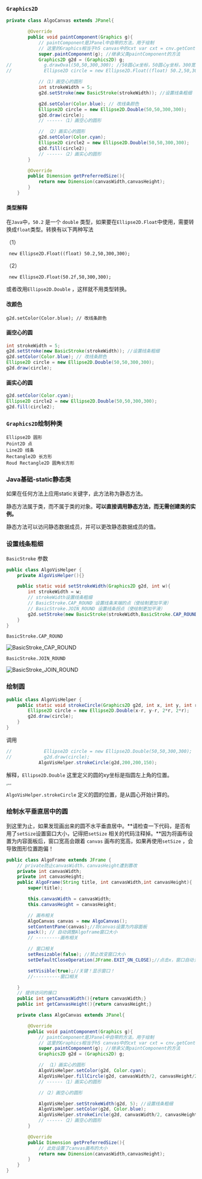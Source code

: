 ### `Graphics2D`

```java
private class AlgoCanvas extends JPanel{

        @Override
        public void paintComponent(Graphics g){
            // paintComponent是JPanel中自带的方法，用于绘制
            // 这里的Graphics相当于h5 canvas中的cxt var cxt = cnv.getContext('2d')
            super.paintComponent(g); //继承父类paintComponent的方法
            Graphics2D g2d = (Graphics2D) g;
//            g.drawOval(50,50,300,300); //50圆心x坐标，50圆心y坐标，300宽，300高
//            Ellipse2D circle = new Ellipse2D.Float((float) 50.2,50,300,300); //50圆心x坐标，50圆心y坐标，300宽，300高

            //（1）画空心的圆形
            int strokeWidth = 5;
            g2d.setStroke(new BasicStroke(strokeWidth)); //设置线条粗细

            g2d.setColor(Color.blue); // 改线条颜色
            Ellipse2D circle = new Ellipse2D.Double(50,50,300,300);
            g2d.draw(circle);
            // ------（1）画空心的圆形

            // （2）画实心的圆形
            g2d.setColor(Color.cyan);
            Ellipse2D circle2 = new Ellipse2D.Double(50,50,300,300);
            g2d.fill(circle2);
            // ------（2）画实心的圆形
        }

        @Override
        public Dimension getPreferredSize(){
            return new Dimension(canvasWidth,canvasHeight);
        }
    }
```



#### 类型解释

在`Java`中，`50.2` 是一个 `double` 类型，如果要在`Ellipse2D.Float`中使用，需要转换成`float`类型。转换有以下两种写法

（1）

```
 new Ellipse2D.Float((float) 50.2,50,300,300);
```

（2）

```
 new Ellipse2D.Float(50.2f,50,300,300);
```



或者改用`Ellipse2D.Double` ，这样就不用类型转换。



#### 改颜色

```
g2d.setColor(Color.blue); // 改线条颜色
```



#### 画空心的圆

```java
int strokeWidth = 5;
g2d.setStroke(new BasicStroke(strokeWidth)); //设置线条粗细
g2d.setColor(Color.blue); // 改线条颜色
Ellipse2D circle = new Ellipse2D.Double(50,50,300,300);
g2d.draw(circle);
```



#### 画实心的圆

```java
g2d.setColor(Color.cyan);
Ellipse2D circle2 = new Ellipse2D.Double(50,50,300,300);
g2d.fill(circle2);
```



### `Graphics2D`绘制种类

```
Ellipse2D 圆形
Point2D 点
Line2D 线条
Rectangle2D 长方形
Roud Rectangle2D 圆角长方形
```



### Java基础-static静态类

如果在任何方法上应用static关键字，此方法称为静态方法。

静态方法属于类，而不属于类的对象。**可以直接调用静态方法，而无需创建类的实例。**

静态方法可以访问静态数据成员，并可以更改静态数据成员的值。



### 设置线条粗细

`BasicStroke` 参数

```java
public class AlgoVisHelper {
    private AlgoVisHelper(){}

    public static void setStrokeWidth(Graphics2D g2d, int w){
        int strokeWidth = w;
        // strokeWidth设置线条粗细
        // BasicStroke.CAP_ROUND 设置线条末端的点（使绘制更加平滑）
        // BasicStroke.JOIN_ROUND 设置线条拐点（使绘制更加平滑）
        g2d.setStroke(new BasicStroke(strokeWidth,BasicStroke.CAP_ROUND,BasicStroke.JOIN_ROUND)); //设置线条粗细
    }
}
```



`BasicStroke.CAP_ROUND`

![BasicStroke_CAP_ROUND](..\image\BasicStroke_CAP_ROUND.png)



`BasicStroke.JOIN_ROUND`

![BasicStroke_JOIN_ROUND](..\image\BasicStroke_JOIN_ROUND.png)



### 绘制圆

```java
public class AlgoVisHelper {
	public static void strokeCircle(Graphics2D g2d, int x, int y, int r){
        Ellipse2D circle = new Ellipse2D.Double(x-r, y-r, 2*r, 2*r);
        g2d.draw(circle);
    }
}
```

调用

```java
//            Ellipse2D circle = new Ellipse2D.Double(50,50,300,300);
//            g2d.draw(circle);
            AlgoVisHelper.strokeCircle(g2d,200,200,150);
```

解释，`Ellipse2D.Double` 这里定义的圆的xy坐标是指圆左上角的位置。

<img src="..\image\Elli2D.png" alt="Elli2D" style="zoom:25%;" />

`AlgoVisHelper.strokeCircle` 定义的圆的位置，是从圆心开始计算的。



### 绘制水平垂直居中的圆

到这里为止，如果发现画出来的圆不水平垂直居中。**请检查一下代码，是否有用了`setSize`设置窗口大小，记得把`setSize` 相关的代码注释掉。**因为将画布设置为内容面板后，窗口宽高会跟着 `canvas` 画布的宽高，如果再使用`setSize` ，会导致图形位置跑偏！



```java
public class AlgoFrame extends JFrame {
    // private防止canvasWidth，canvasHeight遭到篡改
    private int canvasWidth;
    private int canvasHeight;
    public AlgoFrame(String title, int canvasWidth,int canvasHeight){
        super(title);

        this.canvasWidth = canvasWidth;
        this.canvasHeight = canvasHeight;

        // 画布相关
        AlgoCanvas canvas = new AlgoCanvas();
        setContentPane(canvas);//将canvas设置为内容面板
        pack(); // 自动调整Algoframe窗口大小
        // ---------画布相关

        // 窗口相关
        setResizable(false); //禁止改变窗口大小
        setDefaultCloseOperation(JFrame.EXIT_ON_CLOSE);//点击x，窗口自动关闭

        setVisible(true);//关键！显示窗口！
        //----------窗口相关

    }
    // 提供访问的接口
    public int getCanvasWidth(){return canvasWidth;}
    public int getCanvasHeight(){return canvasHeight;}

    private class AlgoCanvas extends JPanel{

        @Override
        public void paintComponent(Graphics g){
            // paintComponent是JPanel中自带的方法，用于绘制
            // 这里的Graphics相当于h5 canvas中的cxt var cxt = cnv.getContext('2d')
            super.paintComponent(g); //继承父类paintComponent的方法
            Graphics2D g2d = (Graphics2D) g;

            // （1）画实心的圆形
            AlgoVisHelper.setColor(g2d, Color.cyan);
            AlgoVisHelper.fillCircle(g2d, canvasWidth/2, canvasHeight/2,200);
            // ------（1）画实心的圆形

            //（2）画空心的圆形

            AlgoVisHelper.setStrokeWidth(g2d, 5); //设置线条粗细
            AlgoVisHelper.setColor(g2d, Color.blue);
            AlgoVisHelper.strokeCircle(g2d, canvasWidth/2, canvasHeight/2,200);
            // ------（2）画空心的圆形
        }

        @Override
        public Dimension getPreferredSize(){
            // 此处设置了canvas画布的大小
            return new Dimension(canvasWidth,canvasHeight);
        }
    }
}
```

